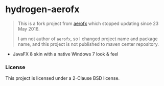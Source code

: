 # hydrogen-aerofx #

> This is a fork project from [aerofx](https://github.com/Maddosaurus/aerofx) which stopped updating since 23 May 2016.
> 
> I am not author of `aerofx`, so I changed project name and package name, and this 
project is not published to maven center repository.

* JavaFX 8 skin with a native Windows 7 look & feel

### License ###

This project is licensed under a 2-Clause BSD license.
